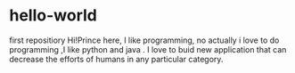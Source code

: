 # hello-world
first repositiory
Hi!Prince here, I like programming, no actually i love to do programming ,I like python and java .
I love to buid new application that can decrease the efforts of humans in any particular category.
